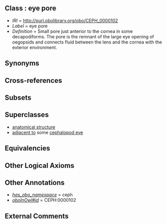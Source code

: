 
## Class : eye pore

 * *IRI* = http://purl.obolibrary.org/obo/CEPH_0000102
 * *Label* = eye pore
 * *Definition* = Small pore just anterior to the cornea in some decapodiforms. The pore is the remnant of the large eye opening of oegopsids and connects fluid between the lens and the cornea with the exterior environment.

## Synonyms


## Cross-references


## Subsets


## Superclasses

 * [anatomical structure](../../UBERON/61/UBERON_0000061.md)
 * [adjacent to](../../ceph#adjacent/to/ceph#adjacent_to.md) some [cephalopod eye](../../CEPH/02/CEPH_0000002.md)

## Equivalencies


## Other Logical Axioms


## Other Annotations

 * *[has_obo_namespace](../../ce/oboInOwl#hasOBONamespace.md)* = ceph
 * *[oboInOwl#id](../../id/oboInOwl#id.md)* = CEPH:0000102

## External Comments

